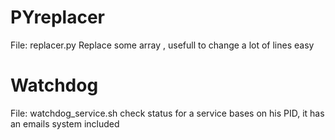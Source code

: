 # PYreplacer
File: replacer.py
Replace some array , usefull to change a lot of lines easy
# Watchdog
File: watchdog_service.sh
check status for a service bases on his PID, it has an emails system included
